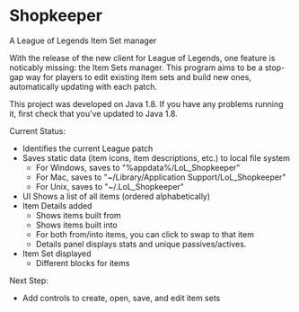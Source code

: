 # Shopkeeper
A League of Legends Item Set manager

With the release of the new client for League of Legends, one feature is noticably missing: the Item Sets manager. This program aims to be a stop-gap way for players to edit existing item sets and build new ones, automatically updating with each patch.

This project was developed on Java 1.8. If you have any problems running it, first check that you've updated to Java 1.8.

Current Status:
  - Identifies the current League patch
  - Saves static data (item icons, item descriptions, etc.) to local file system
    - For Windows, saves to "%appdata%/LoL_Shopkeeper"
    - For Mac, saves to "~/Library/Application Support/LoL_Shopkeeper"
    - For Unix, saves to "~/.LoL_Shopkeeper"
  - UI Shows a list of all items (ordered alphabetically)
  - Item Details added
    - Shows items built from
	- Shows items built into
	- For both from/into items, you can click to swap to that item
	- Details panel displays stats and unique passives/actives.
  - Item Set displayed
    - Different blocks for items

Next Step:
  - Add controls to create, open, save, and edit item sets
